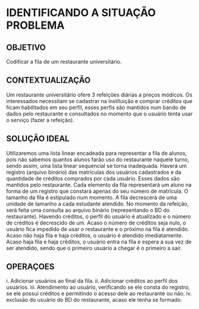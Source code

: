 # IDENTIFICANDO A SITUAÇÃO PROBLEMA
                        
## OBJETIVO

Codificar a fila de um restaurante universitário.

## CONTEXTUALIZAÇÃO

Um restaurante universitário ofere 3 refeições diárias a preços módicos. 
Os interessados necessitam se cadastrar na instituição e comprar créditos que ficam habilitados em seu perfil, 
esses perfis são mantidos num bando de dados pelo restaurante e consultados no momento que o usuário tenta usar o serviço (fazer a refeição).

## SOLUÇÃO IDEAL

Utilizaremos uma lista linear encadeada para representar a fila de alunos, pois não sabemos quantos alunos farão uso do restaurante naquele turno, sendo assim, uma lista linear sequencial se torna inadequada. 
Haverá um registro (arquivo binário) das matrículas dos usuários cadastrados e da quantidade de créditos comprados por cada usuário. Esses dados são mantidos pelo restaurante.
Cada elemento da fila representará um aluno na forma de um registro que constará apenas do seu número de matrícula. 
O tamanho da fila é estipulado num momento. A fila decrescerá de uma unidade de tamanho a cada estudante atendido. 
No momento da refeição, será feita uma consulta ao arquivo binário (representando o BD do restaurante). Havendo créditos, o perfil do usuário é atualizado e o número de créditos é decrescido de um. 
Acaso o número de créditos seja nulo, o usuário fica impedido de usar o restaurante e o próximo na fila é atendido. 
Acaso não haja fila e haja créditos, o usuário é atendido imediatamente. 
Acaso haja fila e haja créditos, o usuário entra na fila e espera a sua vez de ser atendido, sendo que o primeiro usuário a chegar é o primeiro a sair.

## OPERAÇOES

i. Adicionar usuários ao final da fila. 
ii. Adicionar créditos ao perfil dos usuários. 
iii. Atendimento ao usuário, verificando se ele consta do registro, se ele possuí créditos e permitindo o acesso dele ao restaurante ou não. 
iv. exclusão do usuário do BD do restaurante, acaso ele tenha se formado. 
